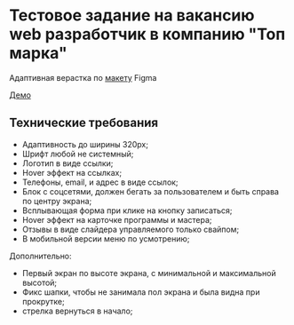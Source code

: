 # Тестовое задание на вакансию web разработчик в компанию "Топ марка"

Адаптивная верастка по [макету](https://www.figma.com/file/ogpZWeEArZ1qGpYYuJf5W8/%D0%A2%D0%B5%D1%81%D1%82%D0%BE%D0%B2%D0%BE%D0%B5-%D0%B7%D0%B0%D0%B4%D0%B0%D0%BD%D0%B8%D0%B5?node-id=0%3A1&t=xKqHOG9R1k9sQQdn-0) Figma

[Демо](https://topmarka-test-task.vercel.app/)

## Технические требования

+ Адаптивность до ширины 320px;
+ Шрифт любой не системный;
+ Логотип в виде ссылки;
+ Hover эффект на ссылках;
+ Телефоны, email, и адрес в виде ссылок;
+ Блок с соцсетями, должен бегать за пользователем и быть справа по центру экрана;
+ Всплывающая форма при клике на кнопку записаться;
+ Hover эффект на карточке программы и мастера;
+ Отзывы в виде слайдера управляемого только свайпом;
+ В мобильной версии меню по усмотрению;

Дополнительно:
+ Первый экран по высоте экрана, с минимальной и максимальной высотой;
+ Фикс шапки, чтобы не занимала пол экрана и была видна при прокрутке;
+ стрелка вернуться в начало;

